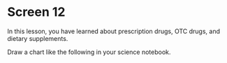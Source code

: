 # Screen 12

In this lesson, you have learned about prescription drugs, OTC drugs, and dietary supplements. 

Draw a chart like the following in your science notebook. 
